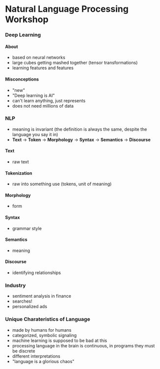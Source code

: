 # Natural Language Processing Workshop

### Deep Learning
#### About
* based on neural networks
* large cubes getting mashed together (tensor transformations)
* learning features and features

#### Misconceptions
* "new"
* "Deep learning is AI"
* can't learn anything, just represents
* does not need millions of data

### NLP
* meaning is invariant (the definition is always the same, despite the language you say it in)
* **Text** -> **Token** -> **Morphology** -> **Syntax** -> **Semantics** -> **Discourse**

#### Text
* raw text
#### Tokenization
* raw into something use (tokens, unit of meaning)
#### Morphology
* form
#### Syntax
* grammar style
#### Semantics
* meaning
#### Discourse
* identifying relationships

### Industry
* sentiment analysis in finance
* searches!
* personalized ads

### Unique Charateristics of Language
* made by humans for humans
* categorized, symbolic signaling
* machine learning is supposed to be bad at this
* processing language in the brain is continuous, in programs they must be discrete
* different interpretations
* "language is a glorious chaos"


